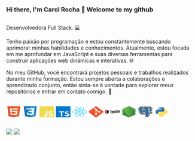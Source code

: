 ### Hi there, I'm Carol Rocha 👋 Welcome to my github
##
Desenvolvedora Full Stack. 💻

Tenho paixão por programação e estou constantemente buscando aprimorar minhas habilidades e conhecimentos. Atualmente, estou focada em me aprofundar em JavaScript e suas diversas ferramentas para construir aplicações web dinâmicas e interativas. 🌐

No meu GitHub, você encontrará projetos pessoais e trabalhos realizados durante minha formação. Estou sempre aberta a colaborações e aprendizado conjunto, então sinta-se à vontade para explorar meus repositórios e entrar em contato comigo. 🤝





<div style="display: inline_block"><br>
    <img align="center" alt="Carol-HTML" height="30" width="40" src="https://raw.githubusercontent.com/devicons/devicon/master/icons/html5/html5-original.svg">
  <img align="center" alt="Carol-CSS" height="30" width="40" src="https://raw.githubusercontent.com/devicons/devicon/master/icons/css3/css3-original.svg">
  <img align="center" alt="Carol-Js" height="30" width="40" src="https://raw.githubusercontent.com/devicons/devicon/master/icons/javascript/javascript-plain.svg">
  <img align="center" alt="Carol-Ts" height="30" width="40" src="https://raw.githubusercontent.com/devicons/devicon/master/icons/typescript/typescript-plain.svg">
  <img align="center" alt="Carol-React" height="30" width="40" src="https://raw.githubusercontent.com/devicons/devicon/master/icons/react/react-original.svg">
  <img align="center" alt="Carol-git" height="30" width="40" src="https://raw.githubusercontent.com/devicons/devicon/master/icons/git/git-original.svg">
  <img align="center" alt="Carol-typeORM" height="30" width="40" src="https://github.com/typeorm/typeorm/raw/master/resources/logo_big.png">
 <img align="center" alt="Carol-nodeJS" height="30" width="40" src="https://raw.githubusercontent.com/devicons/devicon/master/icons/nodejs/nodejs-original.svg">
 <img align="center" alt="Carol-nodeJS" height="30" width="40" src="https://raw.githubusercontent.com/devicons/devicon/master/icons/postgresql/postgresql-original.svg">
  <img align="center" alt="Carol-python" height="30" width="40" src="https://raw.githubusercontent.com/devicons/devicon/master/icons/python/python-original.svg">
  
  <br>
</div>

##

<div> 
  <a href = "mailto:caroldsr1@gmail.com"><img src="https://img.shields.io/badge/Gmail-D14836?style=for-the-badge&logo=gmail&logoColor=white" target="_blank"></a>
  <a href="https://www.linkedin.com/in/carol-rocha-70a819247/" target="_blank"><img src="https://img.shields.io/badge/-LinkedIn-%230077B5?style=for-the-badge&logo=linkedin&logoColor=white" target="_blank"></a> 
</div>

<!--  <img align="right" alt="Carol-pic" height="150" style="border-radius: 50;" src="https://cdn.picrew.me/shareImg/org/202303/338224_Zv0kRSBv.png">

  <div >
 <a href="https://github.com/Carol-Rocha/github-readme-stats">
  <img height="165em"  align="center" src="https://github-readme-stats.vercel.app/api?username=Carol-Rocha&count_private=true&theme=radical&show_icons=true" />
</a>

<a href="https://github.com/Carol-Rocha/convoychat">
  <img height="165em" align="center" src="https://github-readme-stats.vercel.app/api/top-langs/?username=Carol-Rocha&count_private=true&theme=radical&layout=compact&langs_count=8" />
</a>
</div>
<!--




**Carol-Rocha/Carol-Rocha** is a ✨ _special_ ✨ repository because its `README.md` (this file) appears on your GitHub profile.

  ![Snake animation](https://github.com/Carol-Rocha/Carol-Rocha/blob/output/github-contribution-grid-snake.svg)

Here are some ideas to get you started:

- 🔭 I’m currently working on ...
- 🌱 I’m currently learning ...d
- 👯 I’m looking to collaborate on ...
- 🤔 I’m looking for help with ...
- 💬 Ask me about ...
- 📫 How to reach me: ...
- 😄 Pronouns: ...
- ⚡ Fun fact: ...
-->
